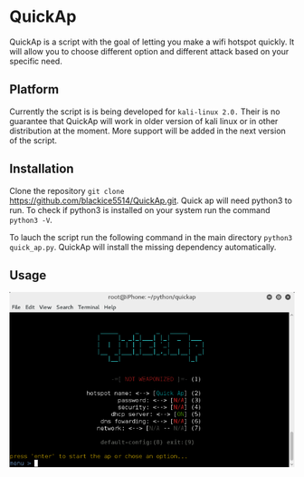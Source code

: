 # QuickAp

QuickAp is a script with the goal of letting you make a wifi hotspot quickly. It will allow you to choose different option and different
attack based on your specific need.

## Platform

Currently the script is is being developed for `kali-linux 2.0.` Their is no guarantee that QuickAp will work in older version of kali
linux or in other distribution at the moment. More support will be added in the next version of the script.

## Installation

Clone the repository `git clone` https://github.com/blackice5514/QuickAp.git. Quick ap will need python3 to run. To check if python3
is installed on your system run the command `python3 -V`.

To lauch the script run the following command in the main directory `python3 quick_ap.py`. QuickAp will install the missing dependency automatically.

## Usage

![alt text](screenshot.PNG "Description goes here")
